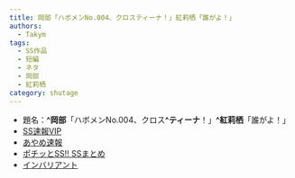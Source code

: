 ```yaml
---
title: 岡部「ハボメンNo.004、クロスティーナ！」紅莉栖「誰がよ！」
authors:
  - Takym
tags:
  - SS作品
  - 短編
  - ネタ
  - 岡部
  - 紅莉栖
category: shutage
---
```

- 題名：**^岡部**「ハボメンNo.004、クロス&#x200B;**^ティーナ**！」**^紅莉栖**「誰がよ！」
- [SS速報VIP](https://ex14.vip2ch.com/test/read.cgi/news4ssnip/1409525012/)
- [あやめ速報](https://ayamevip.com/archives/47288900.html)
- [ポチッとSS!! SSまとめ](http://potittoss.blog.jp/archives/1053193157.html)
- [インバリアント](http://invariant0.blog.2nt.com/?no=7228)
